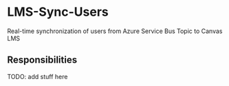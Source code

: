 # LMS-Sync-Users

Real-time synchronization of users from Azure Service Bus Topic to Canvas LMS

## Responsibilities
TODO: add stuff here

